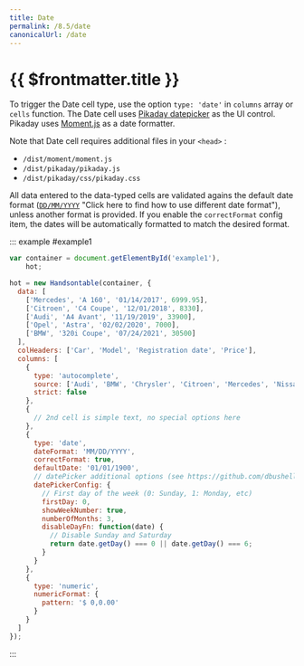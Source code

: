 ```yaml
---
title: Date
permalink: /8.5/date
canonicalUrl: /date
---
```


# {{ $frontmatter.title }}

To trigger the Date cell type, use the option `type: 'date'` in `columns` array or `cells` function. The Date cell uses [Pikaday datepicker](https://github.com/dbushell/Pikaday) as the UI control. Pikaday uses [Moment.js](https://github.com/moment/moment) as a date formatter.

Note that Date cell requires additional files in your `<head>` :

* `/dist/moment/moment.js`
* `/dist/pikaday/pikaday.js`
* `/dist/pikaday/css/pikaday.css`

All data entered to the data-typed cells are validated agains the default date format ([`DD/MM/YYYY`](http://momentjs.com/docs/#/parsing/) "Click here to find how to use different date format"), unless another format is provided. If you enable the `correctFormat` config item, the dates will be automatically formatted to match the desired format.

::: example #example1
```js
var container = document.getElementById('example1'),
    hot;

hot = new Handsontable(container, {
  data: [
    ['Mercedes', 'A 160', '01/14/2017', 6999.95],
    ['Citroen', 'C4 Coupe', '12/01/2018', 8330],
    ['Audi', 'A4 Avant', '11/19/2019', 33900],
    ['Opel', 'Astra', '02/02/2020', 7000],
    ['BMW', '320i Coupe', '07/24/2021', 30500]
  ],
  colHeaders: ['Car', 'Model', 'Registration date', 'Price'],
  columns: [
    {
      type: 'autocomplete',
      source: ['Audi', 'BMW', 'Chrysler', 'Citroen', 'Mercedes', 'Nissan', 'Opel', 'Suzuki', 'Toyota', 'Volvo'],
      strict: false
    },
    {
      // 2nd cell is simple text, no special options here
    },
    {
      type: 'date',
      dateFormat: 'MM/DD/YYYY',
      correctFormat: true,
      defaultDate: '01/01/1900',
      // datePicker additional options (see https://github.com/dbushell/Pikaday#configuration)
      datePickerConfig: {
        // First day of the week (0: Sunday, 1: Monday, etc)
        firstDay: 0,
        showWeekNumber: true,
        numberOfMonths: 3,
        disableDayFn: function(date) {
          // Disable Sunday and Saturday
          return date.getDay() === 0 || date.getDay() === 6;
        }
      }
    },
    {
      type: 'numeric',
      numericFormat: {
        pattern: '$ 0,0.00'
      }
    }
  ]
});
```
:::

